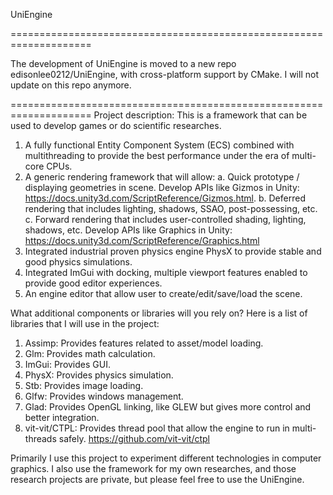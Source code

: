 UniEngine

====================================================================

The development of UniEngine is moved to a new repo edisonlee0212/UniEngine, with cross-platform support by CMake. I will not update on this repo anymore.

====================================================================
Project description: This is a framework that can be used to develop games or do scientific researches. 

1.	A fully functional Entity Component System (ECS) combined with multithreading to provide the best performance under the era of multi-core CPUs.
2.	A generic rendering framework that will allow: 
  a.	Quick prototype / displaying geometries in scene. Develop APIs like Gizmos in Unity: https://docs.unity3d.com/ScriptReference/Gizmos.html.
  b.	Deferred rendering that includes lighting, shadows, SSAO, post-possessing, etc.
  c.	Forward rendering that includes user-controlled shading, lighting, shadows, etc. Develop APIs like Graphics in Unity: https://docs.unity3d.com/ScriptReference/Graphics.html
3.	Integrated industrial proven physics engine PhysX to provide stable and good physics simulations.
4.	Integrated ImGui with docking, multiple viewport features enabled to provide good editor experiences.
5.  An engine editor that allow user to create/edit/save/load the scene.

What additional components or libraries will you rely on?
Here is a list of libraries that I will use in the project:
1.	Assimp: Provides features related to asset/model loading.
2.	Glm: Provides math calculation.
3.	ImGui: Provides GUI.
4.	PhysX: Provides physics simulation.
5.	Stb: Provides image loading.
6.	Glfw: Provides windows management.
7.	Glad: Provides OpenGL linking, like GLEW but gives more control and better integration.
8.	vit-vit/CTPL: Provides thread pool that allow the engine to run in multi-threads safely.
https://github.com/vit-vit/ctpl

Primarily I use this project to experiment different technologies in computer graphics. I also use the framework for my own researches, and those research projects are private, but please feel free to use the UniEngine. 
